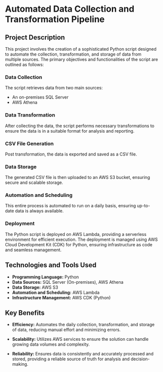 # Automated Data Collection and Transformation Pipeline

## Project Description
This project involves the creation of a sophisticated Python script designed to automate the collection, transformation, and storage of data from multiple sources. The primary objectives and functionalities of the script are outlined as follows:

### Data Collection
The script retrieves data from two main sources:

- An on-premises SQL Server
- AWS Athena

### Data Transformation
After collecting the data, the script performs necessary transformations to ensure the data is in a suitable format for analysis and reporting.

### CSV File Generation
Post transformation, the data is exported and saved as a CSV file.

### Data Storage
The generated CSV file is then uploaded to an AWS S3 bucket, ensuring secure and scalable storage.

### Automation and Scheduling
This entire process is automated to run on a daily basis, ensuring up-to-date data is always available.

### Deployment
The Python script is deployed on AWS Lambda, providing a serverless environment for efficient execution. The deployment is managed using AWS Cloud Development Kit (CDK) for Python, ensuring infrastructure as code and seamless management.

## Technologies and Tools Used
- **Programming Language:** Python
- **Data Sources:** SQL Server (On-premises), AWS Athena
- **Data Storage:** AWS S3
- **Automation and Scheduling:** AWS Lambda
- **Infrastructure Management:** AWS CDK (Python)

## Key Benefits
- **Efficiency:** Automates the daily collection, transformation, and storage of data, reducing manual effort and minimizing errors.

- **Scalability:** Utilizes AWS services to ensure the solution can handle growing data volumes and complexity.

- **Reliability:** Ensures data is consistently and accurately processed and stored, providing a reliable source of truth for analysis and decision-making.


